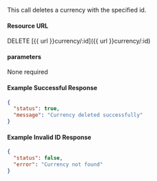 <!--
@title Delete currency by ID
@author Moltin Ltd
@description Deletes a currency with a given ID

@sidebar 1
@family Currency
@rate No
@auth Yes
@format JSON
@http DELETE
@version beta
-->
This call deletes a currency with the specified id.

#### Resource URL
DELETE [{{ url }}currency/:id]({{ url }}currency/:id)


#### parameters
None required

<!--code-->
#### Example Successful Response
``` json
{
  "status": true,
  "message": "Currency deleted successfully"
}
```


#### Example Invalid ID Response
``` json
{
  "status": false,
  "error": "Currency not found"
}
```
<!--/code-->